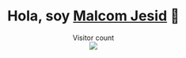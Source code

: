 <div align="center">
<h1 align="center">Hola, soy <a href="https://aristi.dev">Malcom Jesid</a> 👋</h1>
</div>


<p align="center"> 
  <div align="center">Visitor count</div>
  <div align="center">
    <img src="![Profile Views](https://profile-counter.glitch.me/MalcomJesid/count.svg)"/>
  </div> 
</p>
